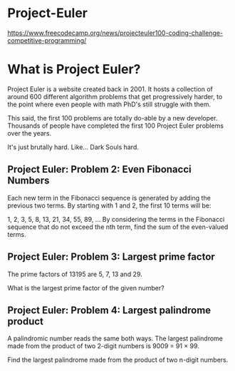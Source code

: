 # Project-Euler

https://www.freecodecamp.org/news/projecteuler100-coding-challenge-competitive-programming/

# What is Project Euler?

Project Euler is a website created back in 2001. It hosts a collection of around 600 different algorithm problems that get progressively harder, to the point where even people with math PhD's still struggle with them.

This said, the first 100 problems are totally do-able by a new developer. Thousands of people have completed the first 100 Project Euler problems over the years.

It's just brutally hard. Like... Dark Souls hard.

## Project Euler: Problem 2: Even Fibonacci Numbers

Each new term in the Fibonacci sequence is generated by adding the previous two terms. By starting with 1 and 2, the first 10 terms will be:

1, 2, 3, 5, 8, 13, 21, 34, 55, 89, ...
By considering the terms in the Fibonacci sequence that do not exceed the nth term, find the sum of the even-valued terms.

## Project Euler: Problem 3: Largest prime factor

The prime factors of 13195 are 5, 7, 13 and 29.

What is the largest prime factor of the given number?

## Project Euler: Problem 4: Largest palindrome product

A palindromic number reads the same both ways. The largest palindrome made from the product of two 2-digit numbers is 9009 = 91 × 99.

Find the largest palindrome made from the product of two n-digit numbers.
